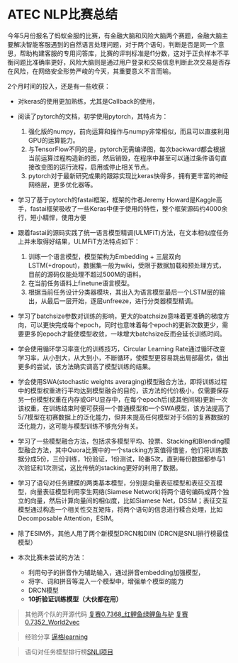 # ATEC NLP比赛总结

今年5月份报名了蚂蚁金服的比赛，有金融大脑和风险大脑两个赛题，金融大脑主要解决智能客服遇到的自然语言处理问题，对于两个语句，判断是否是同一个意思，帮助构建客服的专用问答库，比赛的评判标准是f1分数，这对于正负样本不平衡问题比准确率更好，风险大脑则是通过用户登录和交易信息判断此次交易是否存在风险，在网络安全形势严峻的今天，其重要意义不言而喻。

2个月时间的投入，还是有一些收获：

- 对keras的使用更加熟练，尤其是Callback的使用，

- 阅读了pytorch的文档，初学使用pytorch，其特点为：
  1. 强化版的numpy，前向运算和操作与numpy非常相似，而且可以直接利用GPU的运算能力。
  2. 与TensorFlow不同的是，pytorch无需编译图，每次backward都会根据当前运算过程构造新的图，然后销毁，在程序中甚至可以通过条件语句直接改变图的运行流程，启用或停止相关节点。
  3. pytorch对于最新研究成果的跟踪实现比keras快得多，拥有更丰富的神经网络层，更多优化器等。

- 学习了基于pytorch的fastai框架，框架的作者Jeremy Howard是Kaggle高手，fastai框架吸收了一些Keras中便于使用的特性，整个框架源码约4000余行，短小精悍，使用方便

- 跟着fastai的源码实践了统一语言模型精调(ULMFiT)方法，在文本相似度任务上并未取得好结果，ULMFiT方法特点如下：
  1. 训练一个语言模型，模型架构为Embedding + 三层双向LSTM(+dropout)，数据集一般为wiki，受限于数据加载和预处理方式，目前的源码仅能处理不超过500M的语料。
  2. 在当前任务语料上finetune语言模型。
  3. 根据当前任务设计分类器模块，其出入为语言模型最后一个LSTM层的输出，从最后一层开始，逐层unfreeze，进行分类器模型精调。

- 学习了batchsize参数对训练的影响，更大的batchsize意味着更准确的梯度方向，可以更快完成每个epoch，同时也意味着每个epoch的更新次数更少，需要更多的epoch才能使模型收敛，一味增大batchsize反而会延长训练时间。

- 学会使用循环学习率变化的训练技巧，Circular Learning Rate通过循环改变学习率，从小到大，从大到小，不断循环，使模型更容易跳出局部最优，做出更多的尝试，该方法确实调高了模型训练的结果。

- 学会使用SWA(stochastic weights averaging)模型融合方法，即将训练过程中的模型权重进行平均达到模型融合的目的，该方法的代价极小，仅需要保存另一份模型权重在内存或GPU显存中，在每个epoch后(或其他间隔)更新一次该权重，在训练结束时便可获得一个普通模型和一个SWA模型，该方法提高了5/7模型在初赛数据上的泛化能力，但并未提高任何模型对于5倍的复赛数据的泛化能力，这可能与模型训练不够充分有关。

- 学习了一些模型融合方法，包括求多模型平均、投票、Stacking和Blending模型融合方法，其中Quora比赛中的一个stacking方案值得借鉴，他们将训练数据分成5份，三份训练，1份验证，1份测试，轮番5次，直到每份数据都参与1次验证和1次测试，这比传统的stacking更好的利用了数据。

- 学习了语句对任务建模的两类基本模型，分别是向量表征模型和表征交互模型，向量表征模型利用孪生网络(Siamese Network)将两个语句编码成两个独立的向量，然后计算向量间的相似度，比如Siamese Net，DSSM；表征交互模型通过构造一个相关性交互矩阵，将两个语句的信息进行糅合处理，比如Decomposable Attention，ESIM。

- 除了ESIM外，其他人用了两个新模型DRCN和DIIN     (DRCN是SNLI排行榜最佳模型）

- 本次比赛未尝试的方法：
  - 利用句子的拼音作为辅助输入，通过拼音embedding加强模型，
  - 将字、词和拼音等混入一个模型中，增强单个模型的能力
  - DRCN模型
  - **10折验证训练模型（大伙都在用）**


> 其他两个队的开源代码
> [复赛0.7368_红鲤鱼绿鲤鱼与驴](https://github.com/raven4752/huabei)
> [复赛0.7352_World2vec](https://github.com/amxineohp/atec_2018_nlp)

> 经验分享
> [逼格learning](https://openclub.alipay.com/read.php?tid=9074&fid=96)

> 语句对任务模型排行榜[SNLI项目](https://nlp.stanford.edu/projects/snli)

